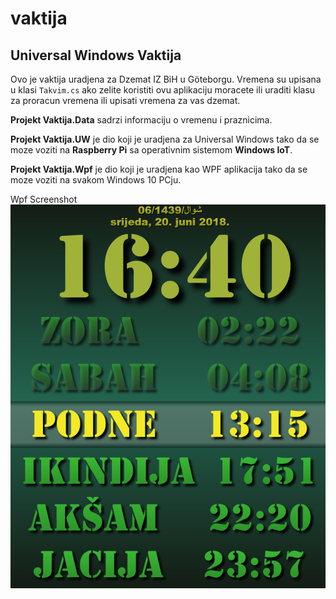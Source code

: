 # vaktija
## Universal Windows Vaktija

Ovo je vaktija uradjena za Dzemat IZ BiH u Göteborgu. Vremena su upisana u klasi `Takvim.cs` ako zelite koristiti ovu aplikaciju moracete ili uraditi klasu za proracun vremena ili upisati vremena za vas dzemat.

**Projekt Vaktija.Data** sadrzi informaciju o vremenu i praznicima.

**Projekt Vaktija.UW** je dio koji je uradjena za Universal Windows tako da se moze voziti na **Raspberry Pi** sa operativnim sistemom **Windows IoT**.

**Projekt Vaktija.Wpf** je dio koji je uradjena kao WPF aplikacija tako da se moze voziti na svakom Windows 10 PCju.

Wpf Screenshot 
![alt text](https://github.com/Hacko007/vaktija/blob/master/Docs/vaktija-wpf-screenshot-01.png "Screenshot")
